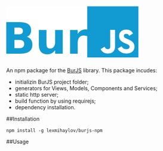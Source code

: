 ![BurJS](https://raw.githubusercontent.com/lexmihaylov/burjs/master/burjs.png)
=======
An npm package for the [BurJS](https://github.com/lexmihaylov/burjs) library. This package incudes: 
 * initializin BurJS project folder;
 * generators for Views, Models, Components and Services;
 * static http server;
 * build function by using requirejs;
 * dependency installation.

##Installation

    npm install -g lexmihaylov/burjs-npm

##Usage

